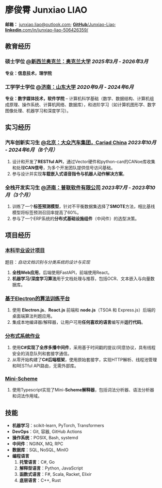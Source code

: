 # 廖俊霄 Junxiao LIAO

**邮箱：** junxiao.liao@outlook.com; [**GitHub**/Junxiao-Liao](https://github.com/Junxiao-Liao); [**linkedin**.com/in/junxiao-liao-506426359/](https://www.linkedin.com/in/junxiao-liao-506426359/)

## 教育经历

### 硕士学位 [**@新西兰奥克兰：奥克兰大学**](https://www.auckland.ac.nz) *2025年3月 - 2026年3月*

**专业：信息技术，理学院**

### 工学学士学位 [**@济南：山东大学**](https://www.sdu.edu.cn/) *2020年9月 - 2024年6月*

**专业：数字媒体技术，软件学院** – 计算机科学基础（数学、数据结构、计算机组成原理、操作系统、计算机网络、数据库），和进阶学习（如计算机图形学、数字图像处理、机器学习和深度学习）。

## 实习经历

### 汽车创新实习生 [**@北京：大众汽车集团，Cariad China**](https://volkswagengroupchina.com.cn/en/brands/cariad) *2023年10月 - 2024年6月（8个月）*

1. 设计和开发了**RESTful API**，通过Vector硬件和python-can的CANoe库收集和处理**CAN信号**，为多个开发团队提供信号访问基础。
1. 参与设计并实现**车载嵌入式语音指令与机器人动作解决方案**。

### 全栈开发实习生 [**@济南：普联软件有限公司**](https://www.pansoft.com) *2023年7月 - 2023年10月（3个月）*

1. 训练了一个**标签预测模型**，针对不平衡数据集选择了**SMOTE**方法，相比基线模型将标签预测召回率提高了60%。
1. 参与了一个ERP系统的**分布式基础设施组件**（中间件）的选型决策。

## 项目经历

### [本科毕业设计项目](https://github.com/Junxiao-Liao/Doc-Ocr-Categorizer)
题目：*自动文档识别与分类系统的设计与实现*
1. **全栈Web应用**，后端使用FastAPI，前端使用React。
1. **机器学习/深度学习算法**用于文档处理与推荐，包括OCR、文本嵌入与向量数据库。

### [基于Electron的算法训练平台](https://courseoutline.auckland.ac.nz/dco/course/COMPSCI/732/1253)
1. 使用 **Electron.js**、**React.js** 前端和 **node.js**（TSOA 和 Express.js）后端的桌面端算法判题应用。
2. 集成本地编译器/解释器，让用户可用**任何喜欢的语言**编写并**运行代码**。

### [分布式系统作业](https://courseoutline.auckland.ac.nz/dco/course/COMPSCI/711/1253)
1. 使用**C#**实现了**全序多播中间件**，采用基于时间戳的提议/同意协议，具有线程安全的消息队列和套接字通信。
1. 从零开始构建了**C#后端框架**，使用原始套接字，实现HTTP解析、线程池管理和RESTful API路由，无需外部库。

### [Mini-Scheme](https://github.com/Junxiao-Liao/Mini-Scheme)
1. 使用Typescript实现了Mini-**Scheme解释器**，包括词法分析器、语法分析器和词法作用域。

## 技能

- **机器学习**：scikit-learn, PyTorch, Transformers
- **DevOps**：Git, 容器, GitHub Actions
- **操作系统**：POSIX, Bash, systemd
- **中间件**：NGINX, MQ, RPC
- **数据库**：SQL, NoSQL, MinIO
- **编程语言**
    1. **托管语言**：C#, Go
    1. **解释型语言**：Python, JavaScript
    1. **函数式语言**：F#, Scala, Racket, Elixir
    1. **底层语言**：C++, Rust
